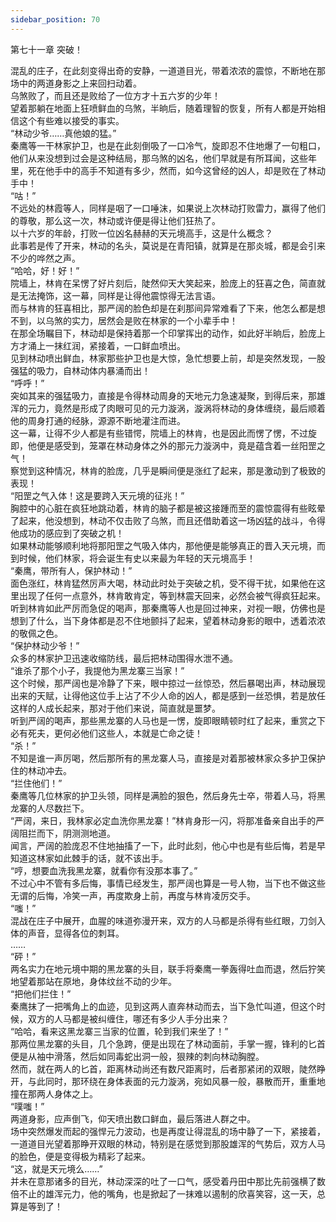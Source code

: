 ```yaml
---
sidebar_position: 70
---
```

 第七十一章 突破！


混乱的庄子，在此刻变得出奇的安静，一道道目光，带着浓浓的震惊，不断地在那场中的两道身影之上来回扫动着。  
乌煞败了，而且还是败给了一位方才十五六岁的少年！  
望着那躺在地面上狂喷鲜血的乌煞，半晌后，随着理智的恢复，所有人都是开始相信这个有些难以接受的事实。  
“林动少爷……真他娘的猛。”  
秦鹰等一干林家护卫，也是在此刻倒吸了一口冷气，旋即忍不住地爆了一句粗口，他们从来没想到过会是这种结局，那乌煞的凶名，他们早就是有所耳闻，这些年里，死在他手中的高手不知道有多少，然而，如今这曾经的凶人，却是败在了林动手中！  
“咕！”  
不远处的林霞等人，同样是咽了一口唾沫，如果说上次林动打败雷力，赢得了他们的尊敬，那么这一次，林动或许便是得让他们狂热了。  
以十六岁的年龄，打败一位凶名赫赫的天元境高手，这是什么概念？  
此事若是传了开来，林动的名头，莫说是在青阳镇，就算是在那炎城，都是会引来不少的哗然之声。  
“哈哈，好！好！”  
院墙上，林肯在呆愣了好片刻后，陡然仰天大笑起来，脸庞上的狂喜之色，简直就是无法掩饰，这一幕，同样是让得他震惊得无法言语。  
而与林肯的狂喜相比，那严阔的脸色却是在刹那间异常难看了下来，他怎么都是想不到，以乌煞的实力，居然会是败在林家的一个小辈手中！  
在那全场瞩目下，林动却是保持着那一个印掌挥出的动作，如此好半晌后，脸庞上方才涌上一抹红润，紧接着，一口鲜血喷出。  
见到林动喷出鲜血，林家那些护卫也是大惊，急忙想要上前，却是突然发现，一股强猛的吸力，自林动体内暴涌而出！  
“呼呼！”  
突如其来的强猛吸力，直接是令得林动周身的天地元力急速凝聚，到得后来，那雄浑的元力，竟然是形成了肉眼可见的元力漩涡，漩涡将林动的身体缠绕，最后顺着他的周身打通的经脉，源源不断地灌注而进。  
这一幕，让得不少人都是有些错愕，院墙上的林肯，也是因此而愣了愣，不过旋即，他便是感受到，笼罩在林动身体之外的那元力漩涡中，竟是蕴含着一丝阳罡之气！  
察觉到这种情况，林肯的脸庞，几乎是瞬间便是涨红了起来，那是激动到了极致的表现！  
“阳罡之气入体！这是要跨入天元境的征兆！”  
胸腔中的心脏在疯狂地跳动着，林肯的脑子都是被这接踵而至的震惊震得有些眩晕了起来，他没想到，林动不仅击败了乌煞，而且还借助着这一场凶猛的战斗，令得他成功的感应到了突破之机！  
如果林动能够顺利地将那阳罡之气吸入体内，那他便是能够真正的晋入天元境，而到时候，他们林家，将会诞生有史以来最为年轻的天元境高手！  
“秦鹰，带所有人，保护林动！”  
面色涨红，林肯猛然厉声大喝，林动此时处于突破之机，受不得干扰，如果他在这里出现了任何一点意外，林肯敢肯定，等到林震天回来，必然会被气得疯狂起来。  
听到林肯如此严厉而急促的喝声，那秦鹰等人也是回过神来，对视一眼，仿佛也是想到了什么，当下身体都是忍不住地颤抖了起来，望着林动身影的眼中，透着浓浓的敬佩之色。  
“保护林动少爷！”  
众多的林家护卫迅速收缩防线，最后把林动围得水泄不通。  
“谁杀了那个小子，我提他为黑龙寨三当家！”  
这个时候，那严阔也是冷静了下来，眼中掠过一丝惊恐，然后暴喝出声，林动展现出来的天赋，让得他这位手上沾了不少人命的凶人，都是感到一丝恐惧，若是放任这样的人成长起来，那对于他们来说，简直就是噩梦。  
听到严阔的喝声，那些黑龙寨的人马也是一愣，旋即眼睛顿时红了起来，重赏之下必有死夫，更何必他们这些人，本就是亡命之徒！  
“杀！”  
不知是谁一声厉喝，然后那所有的黑龙寨人马，直接是对着那被林家众多护卫保护住的林动冲去。  
“拦住他们！”  
秦鹰等几位林家的护卫头领，同样是满脸的狠色，然后身先士卒，带着人马，将黑龙寨的人尽数拦下。  
“严阔，来日，我林家必定血洗你黑龙寨！”林肯身形一闪，将那准备亲自出手的严阔阻拦而下，阴测测地道。  
闻言，严阔的脸庞忍不住地抽搐了一下，此时此刻，他心中也是有些后悔，若是早知道这林家如此棘手的话，就不该出手。  
“哼，想要血洗我黑龙寨，就看你有没那本事了。”  
不过心中不管有多后悔，事情已经发生，那严阔也算是一号人物，当下也不做这些无谓的后悔，冷笑一声，再度欺身上前，再度与林肯凌厉交手。  
“嗤！”  
混战在庄子中展开，血腥的味道弥漫开来，双方的人马都是杀得有些红眼，刀剑入体的声音，显得各位的刺耳。  
……  
“砰！”  
两名实力在地元境中期的黑龙寨的头目，联手将秦鹰一拳轰得吐血而退，然后狞笑地望着那站在原地，身体纹丝不动的少年。  
“把他们拦住！”  
秦鹰抹了一把嘴角上的血迹，见到这两人直奔林动而去，当下急忙叫道，但这个时候，双方的人马都是被纠缠住，哪还有多少人手分出来？  
“哈哈，看来这黑龙寨三当家的位置，轮到我们来坐了！”  
那两位黑龙寨的头目，几个急跨，便是出现在了林动面前，手掌一握，锋利的匕首便是从袖中滑落，然后如同毒蛇出洞一般，狠辣的刺向林动胸膛。  
然而，就在两人的匕首，距离林动尚还有数尺距离时，后者那紧闭的双眼，陡然睁开，与此同时，那环绕在身体表面的元力漩涡，宛如风暴一般，暴散而开，重重地撞在那两人身体之上。  
“噗嗤！”  
两道身影，应声倒飞，仰天喷出数口鲜血，最后落进人群之中。  
场中突然爆发而起的强悍元力波动，也是再度让得混乱的场中静了一下，紧接着，一道道目光望着那睁开双眼的林动，特别是在感觉到那股雄浑的气势后，双方人马的脸色，便是变得极为精彩了起来。  
“这，就是天元境么……”  
并未在意那诸多的目光，林动深深的吐了一口气，感受着丹田中那比先前强横了数倍不止的雄浑元力，他的嘴角，也是掀起了一抹难以遏制的欣喜笑容，这一天，总算是等到了！  
  
  
